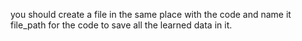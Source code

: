 you should create a file in the same place with the code and name it file_path for the code to save all the learned data in it. 
